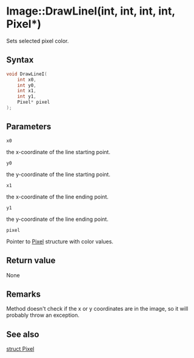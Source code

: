 # Image::DrawLineI(int, int, int, int, Pixel*)

Sets selected pixel color.

## Syntax

```cpp
void DrawLineI(
    int x0,
    int y0,
    int x1,
    int y1,
    Pixel* pixel
);
```

## Parameters

`x0`

the x-coordinate of the line starting point.

`y0`

the y-coordinate of the line starting point.

`x1`

the x-coordinate of the line ending point.

`y1`

the y-coordinate of the line ending point.

`pixel`

Pointer to [Pixel](./struct_Pixel.md) structure with color values.

## Return value

None

## Remarks

Method doesn't check if the x or y coordinates are in the image, so it will probably throw an exception.

## See also

[struct Pixel](./struct_Pixel.md)
